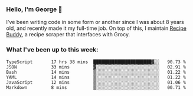 ### Hello, I'm George 👋

I've been writing code in some form or another since I was about 8 years old, and recently made it my full-time job. On top of this, I maintain [Recipe Buddy](https://github.com/georgegebbett/recipe-buddy), a recipe scraper that interfaces with Grocy.  

<!--
**georgegebbett/georgegebbett** is a ✨ _special_ ✨ repository because its `README.md` (this file) appears on your GitHub profile.

Here are some ideas to get you started:

- 🔭 I’m currently working on ...
- 🌱 I’m currently learning ...
- 👯 I’m looking to collaborate on ...
- 🤔 I’m looking for help with ...
- 💬 Ask me about ...
- 📫 How to reach me: ...
- 😄 Pronouns: ...
- ⚡ Fun fact: ...
-->

### What I've been up to this week:
<!--START_SECTION:waka-->

```text
TypeScript       17 hrs 38 mins  ██████████████████████▓░░   90.73 %
JSON             33 mins         ▓░░░░░░░░░░░░░░░░░░░░░░░░   02.91 %
Bash             14 mins         ▒░░░░░░░░░░░░░░░░░░░░░░░░   01.22 %
YAML             14 mins         ▒░░░░░░░░░░░░░░░░░░░░░░░░   01.22 %
JavaScript       12 mins         ▒░░░░░░░░░░░░░░░░░░░░░░░░   01.06 %
Markdown         8 mins          ▒░░░░░░░░░░░░░░░░░░░░░░░░   00.71 %
```

<!--END_SECTION:waka-->
